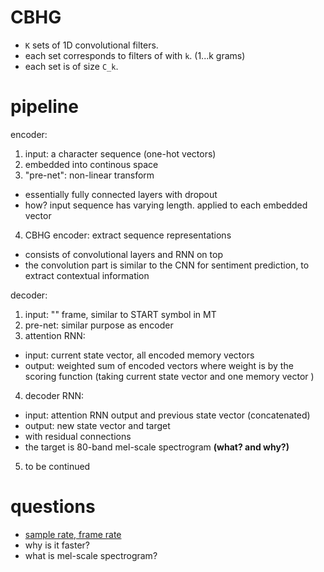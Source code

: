 # CBHG

- `K` sets of 1D convolutional filters.
- each set corresponds to filters of with `k`. (1...k grams)
- each set is of size `C_k`.


# pipeline

encoder:

1. input: a character sequence (one-hot vectors)
2. embedded into continous space
3. "pre-net": non-linear transform
  - essentially fully connected layers with dropout
  - how? input sequence has varying length.  applied to each embedded vector
4. CBHG encoder: extract sequence representations
  - consists of convolutional layers and RNN on top
  - the convolution part is similar to the CNN for sentiment prediction, to extract contextual information


decoder:

1. input: "<GO>" frame, similar to START symbol in MT
2. pre-net: similar purpose as encoder
3. attention RNN:
  - input: current state vector, all encoded memory vectors
  - output: weighted sum of encoded vectors where weight is by the scoring function (taking current state vector and one memory vector )
4. decoder RNN:
  - input: attention RNN output and previous state vector (concatenated)
  - output: new state vector and target 
  - with residual connections
  - the target is 80-band mel-scale spectrogram **(what? and why?)**  
5. to be continued


# questions

- [sample rate, frame rate](https://sound.stackexchange.com/questions/5022/how-many-samples-are-in-a-frame)
- why is it faster?
- what is mel-scale spectrogram?